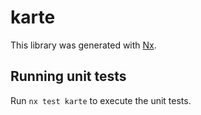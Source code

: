 # karte

This library was generated with [Nx](https://nx.dev).

## Running unit tests

Run `nx test karte` to execute the unit tests.
